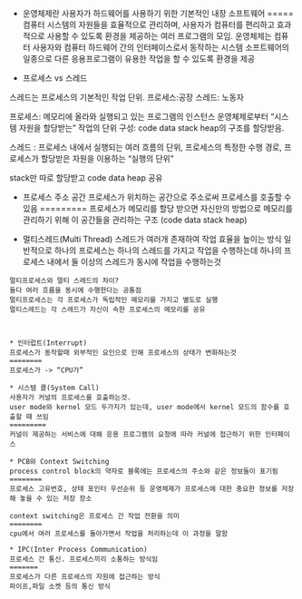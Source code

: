 

* 운영체제란
사용자가 하드웨어를 사용하기 위한 기본적인 내장 소프트웨어
=====
컴퓨터 시스템의 자원들을 효율적으로 관리하며, 사용자가 컴퓨터를 편리하고 효과적으로 사용할 수 있도록 환경을 제공하는 여러 프로그램의 모임.
운영체제는 컴퓨터 사용자와 컴퓨터 하드웨어 간의 인터페이스로서 동작하는 시스템 소프트웨어의 일종으로 다른 응용프로그램이 유용한 작업을 할 수 있도록 환경을 제공

* 프로세스 vs 스레드

스레드는 프로세스의 기본적인 작업 단위. 프로세스:공장 스레드: 노동자

프로세스: 메모리에 올라와 실행되고 있는 프로그램의 인스턴스
운영체제로부터 “시스템 자원을 할당받는” 작업의 단위
구성: code data stack heap의 구조를 할당받음.

스레드 : 프로세스 내에서 실행되는 여러 흐름의 단위, 프로세스의 특정한 수행 경로, 프로세스가 할당받은 자원을 이용하는 “실행의 단위”

stack만 따로 할당받고 code data heap 공유


* 프로세스 주소 공간
프로세스가 위치하는 공간으로 주소로써 프로세스를 호출할 수 있음
=========
프로세스가 메모리를 할당 받으면 자신만의 방법으로 메모리를 관리하기 위해 이 공간들을 관리하는 구조 (code data stack heap)

* 멀티스레드(Multi Thread)
스레드가 여러개 존재하여 작업 효율을 높이는 방식
일반적으로 하나의 프로세스는 하나의 스레드를 가지고 작업을 수행하는데
하나의 프로세스 내에서 둘 이상의 스레드가 동시에 작업을 수행하는것


~~~~~~~~~~
멀티프로세스와 멀티 스레드의 차이?
둘다 여러 흐름을 동시에 수행한다는 공통점
멀티프로세스는 각 프로세스가 독립적인 메모리를 가지고 별도로 실행
멀티스레드는 각 스레드가 자신이 속한 프로세스의 메모리를 공유



* 인터럽트(Interrupt)
프로세스가 동작할때 외부적인 요인으로 인해 프로세스의 상태가 변화하는것
========
프로세스가 -> “CPU가”

* 시스템 콜(System Call)
사용자가 커널의 프로세스를 호출하는것.
user mode와 kernel 모드 두가지가 있는데, user mode에서 kernel 모드의 함수를 호출할 때 쓰임
=========
커널이 제공하는 서비스에 대해 응용 프로그램의 요청에 따라 커널에 접근하기 위한 인터페이스

* PCB와 Context Switching
process control block의 약자로 블록에는 프로세스의 주소와 같은 정보들이 표기됨
========
프로세스 고유번호, 상태 포인터 우선순위 등 운영체제가 프로세스에 대한 중요한 정보를 저장해 놓을 수 있는 저장 장소

context switching은 프로세스 간 작업 전환을 의미
========
cpu에서 여러 프로세스를 돌아가면서 작업을 처리하는데 이 과정을 말함

* IPC(Inter Process Communication)
프로세스 간 통신. 프로세스끼리 소통하는 방식임
=======
프로세스가 다른 프로세스의 자원에 접근하는 방식
파이프,파일 소켓 등의 통신 방식

